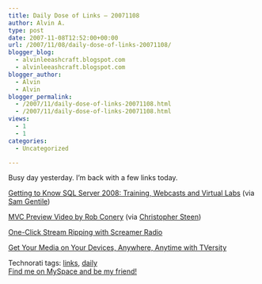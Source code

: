 ```yaml
---
title: Daily Dose of Links – 20071108
author: Alvin A.
type: post
date: 2007-11-08T12:52:00+00:00
url: /2007/11/08/daily-dose-of-links-20071108/
blogger_blog:
  - alvinleeashcraft.blogspot.com
  - alvinleeashcraft.blogspot.com
blogger_author:
  - Alvin
  - Alvin
blogger_permalink:
  - /2007/11/daily-dose-of-links-20071108.html
  - /2007/11/daily-dose-of-links-20071108.html
views:
  - 1
  - 1
categories:
  - Uncategorized

---
```

Busy day yesterday. I&#8217;m back with a few links today.

<a href="http://blogs.msdn.com/euanga/archive/2007/11/06/getting-to-know-sql-server-2008-training-webcasts-and-virtual-labs.aspx" target="_blank">Getting to Know SQL Server 2008: Training, Webcasts and Virtual Labs</a> (via <a href="http://samgentile.com/blogs/samgentile/archive/2007/11/07/new-and-notable-202.aspx" target="_blank">Sam Gentile</a>)

<a href="http://blog.wekeroad.com/2007/11/05/subsonic-mvc-preview-video/" target="_blank">MVC Preview Video by Rob Conery</a> (via <a href="http://dotnetjunkies.com/WebLog/csteen/archive/2007/11/07/356227.aspx" target="_blank">Christopher Steen</a>)

<a href="http://lifehacker.com/software/featured-windows-download/one+click-stream-ripping-with-screamer-radio-319356.php" target="_blank">One-Click Stream Ripping with Screamer Radio</a>

<a href="http://tversity.com/home" target="_blank">Get Your Media on Your Devices, Anywhere, Anytime with TVersity</a>

<div class="wlWriterSmartContent" style="display:inline;margin:0;padding:0;">
  <!--dotnetkickit-->
</div>

<div class="wlWriterSmartContent" style="display:inline;margin:0;padding:0;">
  Technorati tags: <a href="http://technorati.com/tags/links" rel="tag">links</a>, <a href="http://technorati.com/tags/daily" rel="tag">daily</a>
</div>

<div class="blogger-post-footer">
  <a href="http://www.myspace.com/alvinashcraft">Find me on MySpace and be my friend!</a></p>
</div>